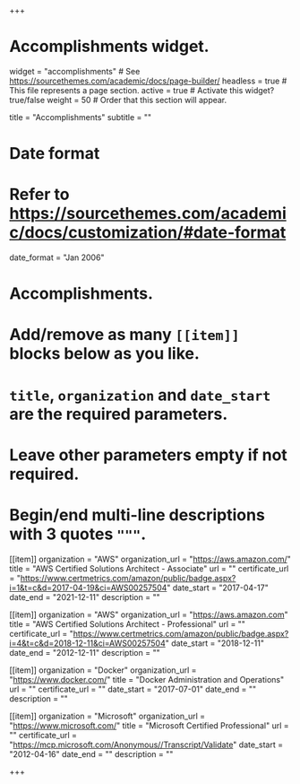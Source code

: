 +++
# Accomplishments widget.
widget = "accomplishments"  # See https://sourcethemes.com/academic/docs/page-builder/
headless = true  # This file represents a page section.
active = true  # Activate this widget? true/false
weight = 50  # Order that this section will appear.

title = "Accomplish&shy;ments"
subtitle = ""

# Date format
#   Refer to https://sourcethemes.com/academic/docs/customization/#date-format
date_format = "Jan 2006"

# Accomplishments.
#   Add/remove as many `[[item]]` blocks below as you like.
#   `title`, `organization` and `date_start` are the required parameters.
#   Leave other parameters empty if not required.
#   Begin/end multi-line descriptions with 3 quotes `"""`.

[[item]]
  organization = "AWS"
  organization_url = "https://aws.amazon.com/"
  title = "AWS Certified Solutions Architect - Associate"
  url = ""
  certificate_url = "https://www.certmetrics.com/amazon/public/badge.aspx?i=1&t=c&d=2017-04-19&ci=AWS00257504"
  date_start = "2017-04-17"
  date_end = "2021-12-11"
  description = ""

[[item]]
  organization = "AWS"
  organization_url = "https://aws.amazon.com"
  title = "AWS Certified Solutions Architect - Professional"
  url = ""
  certificate_url = "https://www.certmetrics.com/amazon/public/badge.aspx?i=4&t=c&d=2018-12-11&ci=AWS00257504"
  date_start = "2018-12-11"
  date_end = "2012-12-11"
  description = ""
  
[[item]]
  organization = "Docker"
  organization_url = "https://www.docker.com/"
  title = "Docker Administration and Operations"
  url = ""
  certificate_url = ""
  date_start = "2017-07-01"
  date_end = ""
  description = ""

[[item]]
  organization = "Microsoft"
  organization_url = "https://www.microsoft.com/"
  title = "Microsoft Certified Professional"
  url = ""
  certificate_url = "https://mcp.microsoft.com/Anonymous//Transcript/Validate"
  date_start = "2012-04-16"
  date_end = ""
  description = ""

+++
